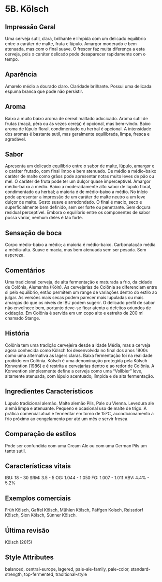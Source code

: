 # 5B. Kölsch

## Impressão Geral

Uma cerveja sutil, clara, brilhante e límpida com um delicado equilíbrio entre o caráter de malte, fruta e lúpulo. Amargor moderado e bem atenuada, mas com o final suave. O frescor faz muita diferença a esta cerveja, pois o caráter delicado pode desaparecer rapidamente com o tempo.

## Aparência

Amarelo médio a dourado claro. Claridade brilhante. Possui uma delicada espuma branca que pode não persistir.

## Aroma

Baixo a muito baixo aroma de cereal maltado adocicado. Aroma sutil de frutas (maçã, pêra ou às vezes cereja) é opcional, mas bem-vindo. Baixo aroma de lúpulo floral, condimentado ou herbal é opcional. A intensidade dos aromas é bastante sutil, mas geralmente equilibrada, limpa, fresca e agradável. 

## Sabor

Apresenta um delicado equilíbrio entre o sabor de malte, lúpulo, amargor e o caráter frutado, com final limpo e bem atenuado. De médio a médio-baixo caráter de malte como grãos pode apresentar notas muito leves de pão ou mel. O caráter de fruta pode ter um dulçor quase imperceptível. Amargor médio-baixo a médio. Baixo a moderadamente alto sabor de lúpulo floral, condimentado ou herbal; a maioria é de médio-baixo a médio. No início pode apresentar a impressão de um caráter de malte neutro a um leve dulçor de malte. Gosto suave e arredondado. O final é macio, seco e superficialmente bem definido, sem ser forte ou penetrante. Sem doçura residual perceptível. Embora o equilíbrio entre os componentes de sabor possa variar, nenhum deles é tão forte.

## Sensação de boca

Corpo médio-baixo a médio; a maioria é médio-baixo. Carbonatação média a média-alta. Suave e macia, mas bem atenuada sem ser pesada. Sem aspereza.

## Comentários

Uma tradicional cerveja, de alta fermentação e maturada a frio, da cidade de Colônia, Alemanha (Köln). As cervejarias de Colônia se diferenciam entre si pelo equilíbrio, então permitem um range de variações dentro do estilo ao julgar. As versões mais secas podem parecer mais lupuladas ou mais amargas do que os níveis de IBU podem sugerir. O delicado perfil de sabor não envelhece bem, portanto deve-se ficar atento a defeitos oriundos de oxidação. Em Colônia é servida em um copo alto e estreito de 200 ml chamado Stange.

## História

Colônia tem uma tradição cervejeira desde a Idade Média, mas a cerveja agora conhecida como Kölsch foi desenvolvida no final dos anos 1800s como uma alternativa as lagers claras. Baixa fermentação foi na realidade proibido em Colônia. Kölsch é uma denominação protegida pela Kölsch Konvention (1986) e é restrita a cervejarias dentro e ao redor de Colônia. A Konvention simplesmente define a cerveja como uma “Vollbier” leve, altamente atenuada, com lúpulo acentuado, límpida e de alta fermentação.  

## Ingredientes Característicos

Lúpulo tradicional alemão. Malte alemão Pils, Pale ou Vienna. Levedura ale alemã limpa e atenuante. Pequeno e ocasional uso de malte de trigo. A prática comercial atual é fermentar em torno de 15ºC, acondicionamento a frio próximo ao congelamento por até um mês e servir fresca.

## Comparação de estilos

Pode ser confundida com uma Cream Ale ou com uma German Pils um tanto sutil.

## Características vitais

IBU: 18 - 30
SRM: 3.5 - 5
OG: 1.044 - 1.050
FG: 1.007 - 1.011
ABV: 4.4% - 5.2%

## Exemplos comerciais

Früh Kölsch, Gaffel Kölsch, Mühlen Kölsch, Päffgen Kolsch, Reissdorf Kölsch, Sion Kölsch, Sünner Kölsch.

## Última revisão

Kölsch (2015)

## Style Attributes

balanced, central-europe, lagered, pale-ale-family, pale-color, standard-strength, top-fermented, traditional-style

